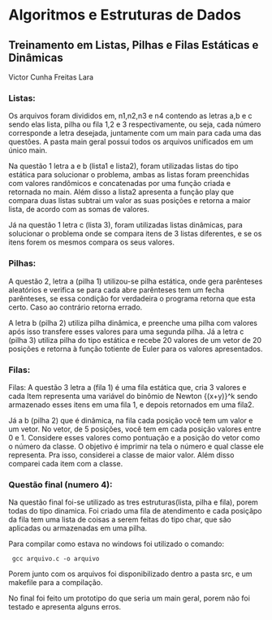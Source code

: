 # Algoritmos e Estruturas de Dados
## Treinamento em Listas, Pilhas e Filas Estáticas e Dinâmicas

Victor Cunha Freitas Lara



###  Listas:
Os arquivos foram divididos em, n1,n2,n3 e n4  contendo as letras a,b e c sendo elas lista, pilha ou fila 1,2 e 3 respectivamente, ou seja, cada número corresponde a letra desejada, juntamente com um main para cada uma das questões. A pasta main geral possui todos os arquivos unificados em um único main. 

Na questão 1 letra a e b (lista1 e lista2), foram utilizadas listas do tipo estática para solucionar o problema, ambas as listas foram preenchidas com valores randômicos e concatenadas por uma função criada e retornada no main. Além disso a lista2 apresenta a função play que compara duas listas subtrai um valor as suas posições e retorna a maior lista, de acordo com as somas de valores.

Já na questão 1 letra c (lista 3), foram utilizadas listas dinâmicas, para solucionar o problema onde se compara itens de 3 listas diferentes, e se os itens forem os mesmos compara os seus valores.


### Pilhas:
 
A questão 2, letra a (pilha 1) utilizou-se pilha estática, onde gera parênteses aleatórios e verifica se para cada abre parênteses tem um fecha parênteses, se essa condição for verdadeira o programa retorna que esta certo. Caso ao contrário retorna errado.

A letra b (pilha 2) utiliza pilha dinâmica, e preenche uma pilha com valores após isso transfere esses valores para uma segunda pilha.
Já a letra c (pilha 3) utiliza pilha do tipo estática e recebe 20 valores de um vetor de 20 posições e retorna à função totiente de Euler para os valores apresentados.


### Filas:

Filas:
A questão 3 letra a (fila 1) é uma fila estática que, cria 3 valores e cada Item representa uma variável do binômio de Newton {(x+y)}^k sendo armazenado esses itens em uma fila 1, e depois retornados em uma fila2.

Já a b (pilha 2) que é dinâmica, na fila cada posição você tem um valor e um vetor. No vetor, de 5 posições, você tem em cada posição valores entre 0 e 1. Considere esses valores como pontuação e a posição do vetor como o número da classe. O objetivo é imprimir na tela o número e qual classe ele representa. Pra isso, considerei a classe de maior valor. Além disso comparei cada item com a classe.
 
### Questão final (numero 4):

Na questão final foi-se utilizado as tres estruturas(lista, pilha e fila), porem todas do tipo dinamica. Foi criado uma fila de atendimento e cada posiçãpo da fila tem uma lista de coisas a serem feitas do tipo char, que são aplicadas ou armazenadas em uma pilha.



Para compilar como estava no windows foi utilizado o comando:

```
 gcc arquivo.c -o arquivo
```
 Porem junto com os arquivos foi disponibilizado dentro a pasta src, e um makefile para a compilação.

 No final foi feito um prototipo do que seria um main geral, porem não foi testado e apresenta alguns erros.